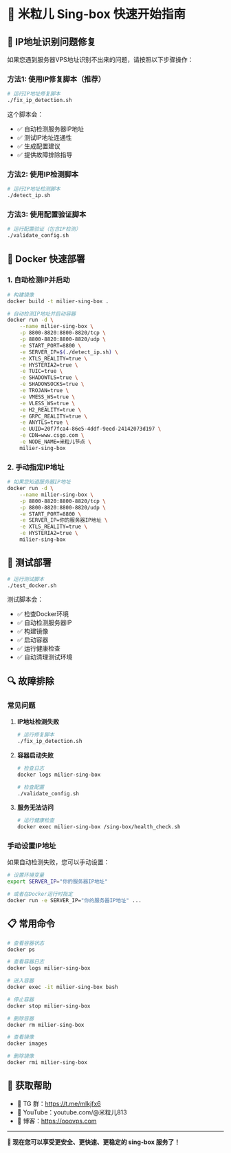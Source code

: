 # 🚀 米粒儿 Sing-box 快速开始指南

## 🔧 IP地址识别问题修复

如果您遇到服务器VPS地址识别不出来的问题，请按照以下步骤操作：

### 方法1: 使用IP修复脚本（推荐）

```bash
# 运行IP地址修复脚本
./fix_ip_detection.sh
```

这个脚本会：
- ✅ 自动检测服务器IP地址
- ✅ 测试IP地址连通性
- ✅ 生成配置建议
- ✅ 提供故障排除指导

### 方法2: 使用IP检测脚本

```bash
# 运行IP地址检测脚本
./detect_ip.sh
```

### 方法3: 使用配置验证脚本

```bash
# 运行配置验证（包含IP检测）
./validate_config.sh
```

## 🐳 Docker 快速部署

### 1. 自动检测IP并启动

```bash
# 构建镜像
docker build -t milier-sing-box .

# 自动检测IP地址并启动容器
docker run -d \
    --name milier-sing-box \
    -p 8800-8820:8800-8820/tcp \
    -p 8800-8820:8800-8820/udp \
    -e START_PORT=8800 \
    -e SERVER_IP=$(./detect_ip.sh) \
    -e XTLS_REALITY=true \
    -e HYSTERIA2=true \
    -e TUIC=true \
    -e SHADOWTLS=true \
    -e SHADOWSOCKS=true \
    -e TROJAN=true \
    -e VMESS_WS=true \
    -e VLESS_WS=true \
    -e H2_REALITY=true \
    -e GRPC_REALITY=true \
    -e ANYTLS=true \
    -e UUID=20f7fca4-86e5-4ddf-9eed-24142073d197 \
    -e CDN=www.csgo.com \
    -e NODE_NAME=米粒儿节点 \
    milier-sing-box
```

### 2. 手动指定IP地址

```bash
# 如果您知道服务器IP地址
docker run -d \
    --name milier-sing-box \
    -p 8800-8820:8800-8820/tcp \
    -p 8800-8820:8800-8820/udp \
    -e START_PORT=8800 \
    -e SERVER_IP=你的服务器IP地址 \
    -e XTLS_REALITY=true \
    -e HYSTERIA2=true \
    milier-sing-box
```

## 🧪 测试部署

```bash
# 运行测试脚本
./test_docker.sh
```

测试脚本会：
- ✅ 检查Docker环境
- ✅ 自动检测服务器IP
- ✅ 构建镜像
- ✅ 启动容器
- ✅ 运行健康检查
- ✅ 自动清理测试环境

## 🔍 故障排除

### 常见问题

1. **IP地址检测失败**
   ```bash
   # 运行修复脚本
   ./fix_ip_detection.sh
   ```

2. **容器启动失败**
   ```bash
   # 检查日志
   docker logs milier-sing-box
   
   # 检查配置
   ./validate_config.sh
   ```

3. **服务无法访问**
   ```bash
   # 运行健康检查
   docker exec milier-sing-box /sing-box/health_check.sh
   ```

### 手动设置IP地址

如果自动检测失败，您可以手动设置：

```bash
# 设置环境变量
export SERVER_IP="你的服务器IP地址"

# 或者在Docker运行时指定
docker run -e SERVER_IP="你的服务器IP地址" ...
```

## 📋 常用命令

```bash
# 查看容器状态
docker ps

# 查看容器日志
docker logs milier-sing-box

# 进入容器
docker exec -it milier-sing-box bash

# 停止容器
docker stop milier-sing-box

# 删除容器
docker rm milier-sing-box

# 查看镜像
docker images

# 删除镜像
docker rmi milier-sing-box
```

## 🎯 获取帮助

- 📱 TG 群：https://t.me/mlkjfx6
- 🎥 YouTube：youtube.com/@米粒儿813
- 📝 博客：https://ooovps.com

---

**🎉 现在您可以享受更安全、更快速、更稳定的 sing-box 服务了！**
